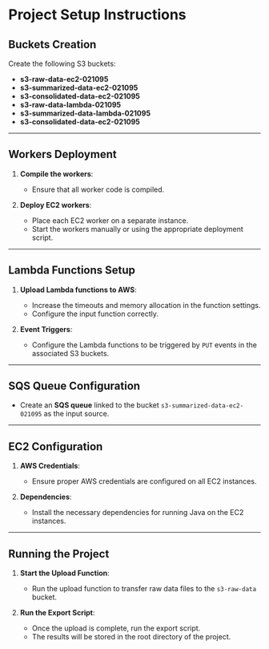 # Project Setup Instructions

## Buckets Creation
Create the following S3 buckets:

- **s3-raw-data-ec2-021095**
- **s3-summarized-data-ec2-021095**
- **s3-consolidated-data-ec2-021095**
- **s3-raw-data-lambda-021095**
- **s3-summarized-data-lambda-021095**
- **s3-consolidated-data-ec2-021095**

---

## Workers Deployment
1. **Compile the workers**:
   - Ensure that all worker code is compiled.

2. **Deploy EC2 workers**:
   - Place each EC2 worker on a separate instance.
   - Start the workers manually or using the appropriate deployment script.

---

## Lambda Functions Setup
1. **Upload Lambda functions to AWS**:
   - Increase the timeouts and memory allocation in the function settings.
   - Configure the input function correctly.

2. **Event Triggers**:
   - Configure the Lambda functions to be triggered by `PUT` events in the associated S3 buckets.

---

## SQS Queue Configuration
- Create an **SQS queue** linked to the bucket `s3-summarized-data-ec2-021095` as the input source.

---

## EC2 Configuration
1. **AWS Credentials**:
   - Ensure proper AWS credentials are configured on all EC2 instances.

2. **Dependencies**:
   - Install the necessary dependencies for running Java on the EC2 instances.

---

## Running the Project
1. **Start the Upload Function**:
   - Run the upload function to transfer raw data files to the `s3-raw-data` bucket.

2. **Run the Export Script**:
   - Once the upload is complete, run the export script.
   - The results will be stored in the root directory of the project.
